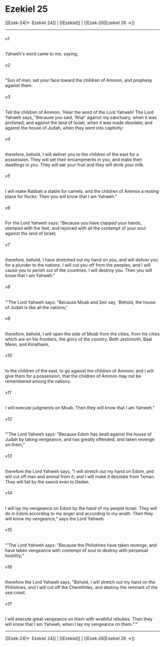 # Ezekiel 25

[[Ezek-24|← Ezekiel 24]] | [[Ezekiel]] | [[Ezek-26|Ezekiel 26 →]]
***



###### v1 
Yahweh's word came to me, saying, 

###### v2 
"Son of man, set your face toward the children of Ammon, and prophesy against them. 

###### v3 
Tell the children of Ammon, 'Hear the word of the Lord Yahweh! The Lord Yahweh says, "Because you said, 'Aha!' against my sanctuary, when it was profaned; and against the land of Israel, when it was made desolate; and against the house of Judah, when they went into captivity: 

###### v4 
therefore, behold, I will deliver you to the children of the east for a possession. They will set their encampments in you, and make their dwellings in you. They will eat your fruit and they will drink your milk. 

###### v5 
I will make Rabbah a stable for camels, and the children of Ammon a resting place for flocks. Then you will know that I am Yahweh." 

###### v6 
For the Lord Yahweh says: "Because you have clapped your hands, stamped with the feet, and rejoiced with all the contempt of your soul against the land of Israel; 

###### v7 
therefore, behold, I have stretched out my hand on you, and will deliver you for a plunder to the nations. I will cut you off from the peoples, and I will cause you to perish out of the countries. I will destroy you. Then you will know that I am Yahweh." 

###### v8 
"'The Lord Yahweh says: "Because Moab and Seir say, 'Behold, the house of Judah is like all the nations;' 

###### v9 
therefore, behold, I will open the side of Moab from the cities, from his cities which are on his frontiers, the glory of the country, Beth Jeshimoth, Baal Meon, and Kiriathaim, 

###### v10 
to the children of the east, to go against the children of Ammon; and I will give them for a possession, that the children of Ammon may not be remembered among the nations. 

###### v11 
I will execute judgments on Moab. Then they will know that I am Yahweh." 

###### v12 
"'The Lord Yahweh says: "Because Edom has dealt against the house of Judah by taking vengeance, and has greatly offended, and taken revenge on them;" 

###### v13 
therefore the Lord Yahweh says, "I will stretch out my hand on Edom, and will cut off man and animal from it; and I will make it desolate from Teman. They will fall by the sword even to Dedan. 

###### v14 
I will lay my vengeance on Edom by the hand of my people Israel. They will do in Edom according to my anger and according to my wrath. Then they will know my vengeance," says the Lord Yahweh. 

###### v15 
"'The Lord Yahweh says: "Because the Philistines have taken revenge, and have taken vengeance with contempt of soul to destroy with perpetual hostility;" 

###### v16 
therefore the Lord Yahweh says, "Behold, I will stretch out my hand on the Philistines, and I will cut off the Cherethites, and destroy the remnant of the sea coast. 

###### v17 
I will execute great vengeance on them with wrathful rebukes. Then they will know that I am Yahweh, when I lay my vengeance on them."'"

***
[[Ezek-24|← Ezekiel 24]] | [[Ezekiel]] | [[Ezek-26|Ezekiel 26 →]]
